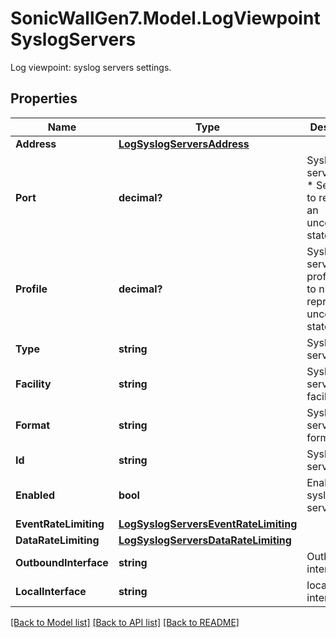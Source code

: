 # SonicWallGen7.Model.LogViewpointSyslogServers
Log viewpoint: syslog servers settings.

## Properties

Name | Type | Description | Notes
------------ | ------------- | ------------- | -------------
**Address** | [**LogSyslogServersAddress**](LogSyslogServersAddress.md) |  | 
**Port** | **decimal?** | Syslog server port. * Set to null to represent an unconfigured state. | 
**Profile** | **decimal?** | Syslog server profile. * Set to null to represent an unconfigured state. | 
**Type** | **string** | Syslog server type. | [optional] 
**Facility** | **string** | Syslog server facility. | [optional] 
**Format** | **string** | Syslog server format. | [optional] 
**Id** | **string** | Syslog server ID. | [optional] 
**Enabled** | **bool** | Enable syslog server. | [optional] 
**EventRateLimiting** | [**LogSyslogServersEventRateLimiting**](LogSyslogServersEventRateLimiting.md) |  | [optional] 
**DataRateLimiting** | [**LogSyslogServersDataRateLimiting**](LogSyslogServersDataRateLimiting.md) |  | [optional] 
**OutboundInterface** | **string** | Outbound interface. | [optional] 
**LocalInterface** | **string** | local interface. | [optional] 

[[Back to Model list]](../README.md#documentation-for-models) [[Back to API list]](../README.md#documentation-for-api-endpoints) [[Back to README]](../README.md)

